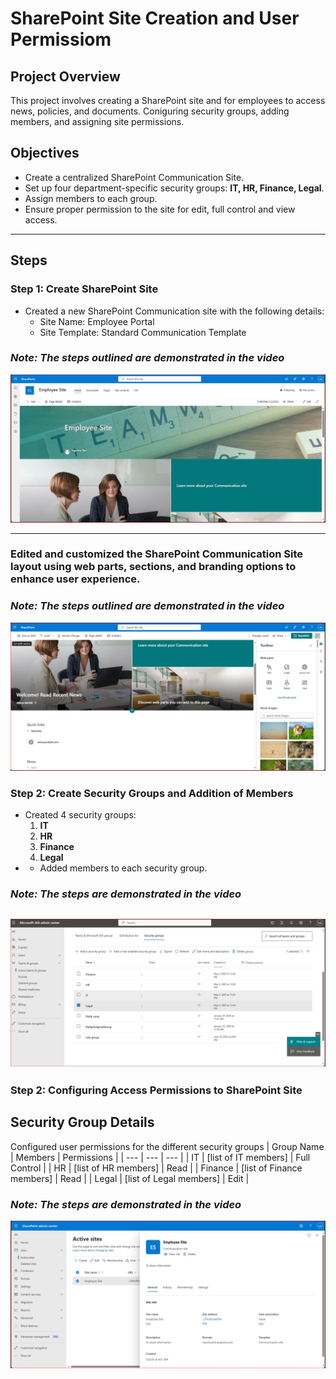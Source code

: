 # SharePoint Site Creation and User Permissiom

## Project Overview
This project involves creating a SharePoint site and for employees to access news, policies, and documents. Coniguring security groups, adding members, and assigning site permissions.


## Objectives

- Create a centralized SharePoint Communication Site.
- Set up four department-specific security groups: **IT, HR, Finance, Legal**.
- Assign members to each group.
- Ensure proper permission to the site for edit, full control and view access.
---

## Steps
### Step 1: Create SharePoint Site
* Created a new SharePoint Communication site with the following details:
	+ Site Name: Employee Portal
	+ Site Template: Standard Communication Template
### *_Note: The steps outlined are demonstrated in the video_*
[![](https://github.com/UgonmaAjie/M365-Admin-Projects/blob/3cef8031bf847c07492384fc211f1971107797e0/Creating%20and%20Managing%20a%20SharePoint%20Intranet%20Site/images/site2.JPG)](https://youtu.be/CwAG32NZ78s)

---
### Edited and customized the SharePoint Communication Site layout using web parts, sections, and branding options to enhance user experience.
### *_Note: The steps outlined are demonstrated in the video_*
[![](https://github.com/UgonmaAjie/M365-Admin-Projects/blob/3cef8031bf847c07492384fc211f1971107797e0/Creating%20and%20Managing%20a%20SharePoint%20Intranet%20Site/images/site3.JPG)](https://youtu.be/R8lWn4UGbtk)

### Step 2: Create Security Groups and Addition of Members
* Created 4 security groups:
	1. **IT**
	2. **HR**
	3. **Finance**
	4. **Legal**
* * Added members to each security group.
### *_Note: The steps are demonstrated in the video_*
[![](https://github.com/UgonmaAjie/M365-Admin-Projects/blob/3cef8031bf847c07492384fc211f1971107797e0/Creating%20and%20Managing%20a%20SharePoint%20Intranet%20Site/images/site1.JPG)](https://youtu.be/a4iA_CevFCc)
---

### Step 2: Configuring Access Permissions to SharePoint Site
## Security Group Details
Configured user permissions for the different security groups
| Group Name | Members | Permissions |
| --- | --- | --- |
| IT | [list of IT members] | Full Control |
| HR | [list of HR members] | Read |
| Finance | [list of Finance members] | Read |
| Legal | [list of Legal members] | Edit |
### *_Note: The steps are demonstrated in the video_*
[![](https://github.com/UgonmaAjie/M365-Admin-Projects/blob/3cef8031bf847c07492384fc211f1971107797e0/Creating%20and%20Managing%20a%20SharePoint%20Intranet%20Site/images/site.JPG)](https://youtu.be/4dtM61Yd4NM)
